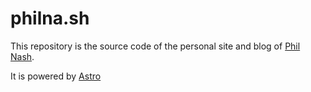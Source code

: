 # philna.sh

This repository is the source code of the personal site and blog of [Phil Nash](https://philna.sh).

It is powered by [Astro](https://astro.build/)